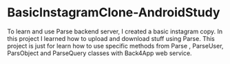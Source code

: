 # BasicInstagramClone-AndroidStudy
To learn and use Parse backend server, I created a basic instagram copy. 
In this project I learned how to upload and download stuff using Parse.
This project is just for learn how to use specific methods from Parse , ParseUser, ParsObject and ParseQuery classes with Back4App web service.

